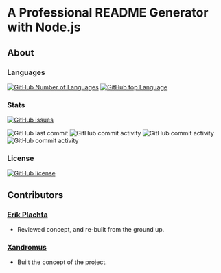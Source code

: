 # A Professional README Generator with Node.js

## About

### Languages

[![GitHub Number of Languages](https://img.shields.io/github/languages/count/ErikPlachta/readme-builder-with-nodejs)](https://github.com/ErikPlachta/readme-builder-with-nodejs)
[![GitHub top Language](https://img.shields.io/github/languages/top/ErikPlachta/readme-builder-with-nodejs)](https://github.com/ErikPlachta/readme-builder-with-nodejs)

### Stats


[![GitHub issues](https://img.shields.io/github/issues/ErikPlachta/readme-builder-with-nodejs)](https://github.com/ErikPlachta/readme-builder-with-nodejs/issues)

![GitHub last commit](https://img.shields.io/github/last-commit/erikplachta/readme-builder-with-nodejs)
![GitHub commit activity](https://img.shields.io/github/commit-activity/w/erikplachta/readme-builder-with-nodejs)
![GitHub commit activity](https://img.shields.io/github/commit-activity/m/erikplachta/readme-builder-with-nodejs)
![GitHub commit activity](https://img.shields.io/github/commit-activity/y/erikplachta/readme-builder-with-nodejs)

### License
[![GitHub license](https://img.shields.io/github/license/ErikPlachta/readme-builder-with-nodejs)](https://github.com/ErikPlachta/readme-builder-with-nodejs)


## Contributors

### [Erik Plachta](https://github.com/ErikPlachta)

- Reviewed concept, and re-built from the ground up.

### [Xandromus](https://github.com/Xandromus)

- Built the concept of the project.
